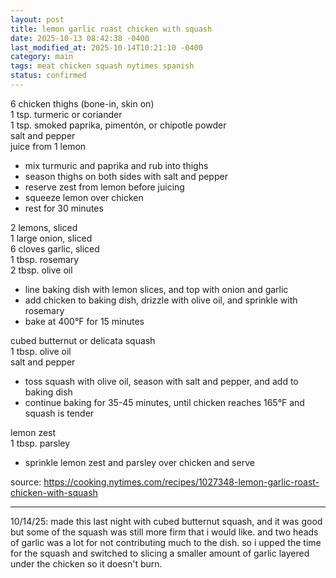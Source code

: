 ```yaml
---
layout: post
title: lemon garlic roast chicken with squash
date: 2025-10-13 08:42:38 -0400
last_modified_at: 2025-10-14T10:21:10 -0400
category: main
tags: meat chicken squash nytimes spanish
status: confirmed
---
```


6 chicken thighs (bone-in, skin on)  
1 tsp. turmeric or coriander  
1 tsp. smoked paprika, pimentón, or chipotle powder  
salt and pepper  
juice from 1 lemon  
* mix turmuric and paprika and rub into thighs
* season thighs on both sides with salt and pepper  
* reserve zest from lemon before juicing
* squeeze lemon over chicken
* rest for 30 minutes

2 lemons, sliced  
1 large onion, sliced  
6 cloves garlic, sliced  
1 tbsp. rosemary  
2 tbsp. olive oil  
* line baking dish with lemon slices, and top with onion and garlic
* add chicken to baking dish, drizzle with olive oil, and sprinkle with rosemary
* bake at 400°F for 15 minutes

cubed butternut or delicata squash  
1 tbsp. olive oil  
salt and pepper  
* toss squash with olive oil, season with salt and pepper, and add to baking dish
* continue baking for 35-45 minutes, until chicken reaches 165°F and squash is tender

lemon zest  
1 tbsp. parsley  
* sprinkle lemon zest and parsley over chicken and serve

source: <https://cooking.nytimes.com/recipes/1027348-lemon-garlic-roast-chicken-with-squash>

---

10/14/25: made this last night with cubed butternut squash, and it was good but some of
the squash was still more firm that i would like. and two heads of garlic was a lot for
not contributing much to the dish. so i upped the time for the squash and switched to
slicing a smaller amount of garlic layered under the chicken so it doesn't burn.
